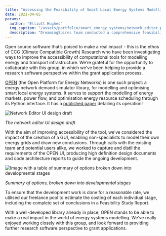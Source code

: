 ```yaml
---
title: "Assessing the Feasibility of Smart Local Energy Systems Modelling Projects"
date: 2021-04-05
params:
  author: "Elliott Hughes"
  img_caption: "/assets/portfolio/smart_energy_systems/network_editor.png"
  description: "DreamingSpires team conducted a comprehensive feasibility study to make OPEN more accessible to the research community. The team worked to capture and distill the requirements for the OPEN UI, from team behind OPEN and its users, producing high definition design documents and code architecture reports to guide the development along with costing."
---
```


Open source software that’s poised to make a real impact - this is the ethos of CCG (Climate Compatible Growth) Research who have been investigating ways to improve the accessibility of computational tools for modelling energy and transport infrastructure.
We’re grateful for the opportunity to collaborate with this group, in which we’ve been helping to provide a research software perspective within the grant application process.

[OPEN](https://github.com/EPGOxford/OPEN) (the Open Platform for Energy Networks) is one such project: a energy network demand simulator library, for modelling and optimising smart local energy systems.
It serves to support the modelling of energy markets, power flow, and optimisation energy resource scheduling through its Python interface.
It has a [published paper](https://www.researchgate.net/profile/Thomas-Morstyn/publication/342849801_OPEN_An_open-source_platform_for_developing_smart_local_energy_system_applications/links/5f0b5c5e299bf1881617761e/OPEN-An-open-source-platform-for-developing-smart-local-energy-system-applications.pdf) detailing its operation!

<img src="/assets/portfolio/smart_energy_systems/network_editor.png" alt="Network Editor UI design draft">

_The network editor UI design draft_

With the aim of improving accessibility of the tool, we’ve considered the impact of the creation of a GUI, enabling non-specialists to model their own energy grids and draw new conclusions.
Through calls with the existing team and potential users alike, we worked to capture and distil the requirements of the OPEN UI, producing high definition design documents and code architecture reports to guide the ongoing development.

<img src="/assets/portfolio/smart_energy_systems/open_options.png" alt="Image with a table of summary of options broken down into developmental stages">

_Summary of options, broken down into developmental stages_

To ensure that the development work is done for a reasonable rate, we utilised our freelance pool to estimate the costing of each individual stage, including the complete set of conclusions in a Feasibility Study Report.

With a well-developed library already in place, OPEN stands to be able to make a real impact in the world of energy systems modelling.
We’ve really enjoyed working closely with this group, and look forward to providing further research software perspective to grant applications.
